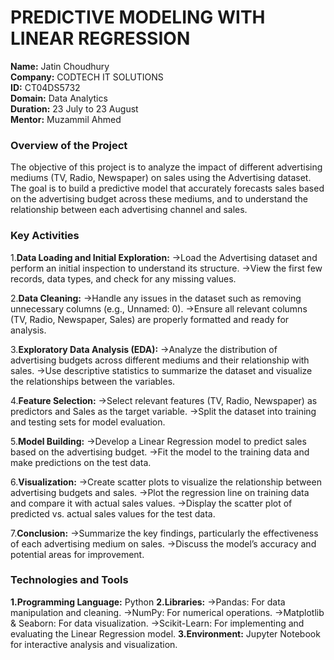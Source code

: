 # PREDICTIVE MODELING WITH LINEAR REGRESSION

**Name:** Jatin Choudhury  
**Company:** CODTECH IT SOLUTIONS  
**ID:** CT04DS5732  
**Domain:** Data Analytics  
**Duration:** 23 July to 23 August  
**Mentor:** Muzammil Ahmed

### Overview of the Project
The objective of this project is to analyze the impact of different advertising mediums (TV, Radio, Newspaper) on sales using the Advertising dataset. The goal is to build a predictive model that accurately forecasts sales based on the advertising budget across these mediums, and to understand the relationship between each advertising channel and sales.

### Key Activities
1.**Data Loading and Initial Exploration:**
->Load the Advertising dataset and perform an initial inspection to understand its structure.
->View the first few records, data types, and check for any missing values.

2.**Data Cleaning:**
->Handle any issues in the dataset such as removing unnecessary columns (e.g., Unnamed: 0).
->Ensure all relevant columns (TV, Radio, Newspaper, Sales) are properly formatted and ready for analysis.

3.**Exploratory Data Analysis (EDA):**
->Analyze the distribution of advertising budgets across different mediums and their relationship with sales.
->Use descriptive statistics to summarize the dataset and visualize the relationships between the variables.

4.**Feature Selection:**
->Select relevant features (TV, Radio, Newspaper) as predictors and Sales as the target variable.
->Split the dataset into training and testing sets for model evaluation.

5.**Model Building:**
->Develop a Linear Regression model to predict sales based on the advertising budget.
->Fit the model to the training data and make predictions on the test data.

6.**Visualization:**
->Create scatter plots to visualize the relationship between advertising budgets and sales.
->Plot the regression line on training data and compare it with actual sales values.
->Display the scatter plot of predicted vs. actual sales values for the test data.

7.**Conclusion:**
->Summarize the key findings, particularly the effectiveness of each advertising medium on sales.
->Discuss the model’s accuracy and potential areas for improvement.

### Technologies and Tools
**1.Programming Language:** Python
**2.Libraries:**
  ->Pandas: For data manipulation and cleaning.
  ->NumPy: For numerical operations.
  ->Matplotlib & Seaborn: For data visualization.
  ->Scikit-Learn: For implementing and evaluating the Linear Regression model.
**3.Environment:** Jupyter Notebook for interactive analysis and visualization.
